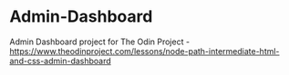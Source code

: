 # Admin-Dashboard

Admin Dashboard project for The Odin Project - https://www.theodinproject.com/lessons/node-path-intermediate-html-and-css-admin-dashboard
